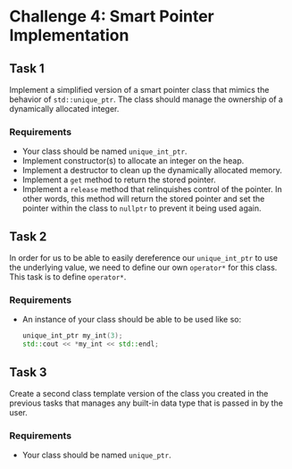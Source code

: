 # Challenge 4: Smart Pointer Implementation

## Task 1

Implement a simplified version of a smart pointer class that mimics the behavior of `std::unique_ptr`. The class should manage the ownership of a dynamically allocated integer.

### Requirements

- Your class should be named `unique_int_ptr`.
- Implement constructor(s) to allocate an integer on the heap.
- Implement a destructor to clean up the dynamically allocated memory.
- Implement a `get` method to return the stored pointer.
- Implement a `release` method that relinquishes control of the pointer. In other words, this method will return the stored pointer and set the pointer within the class to `nullptr` to prevent it being used again.

## Task 2

In order for us to be able to easily dereference our `unique_int_ptr` to use the underlying value, we need to define our own `operator*` for this class. This task is to define `operator*`.

### Requirements

- An instance of your class should be able to be used like so:
  ```cpp
  unique_int_ptr my_int(3);
  std::cout << *my_int << std::endl;
  ```

## Task 3

Create a second class template version of the class you created in the previous tasks that manages any built-in data type that is passed in by the user.

### Requirements

- Your class should be named `unique_ptr`.
